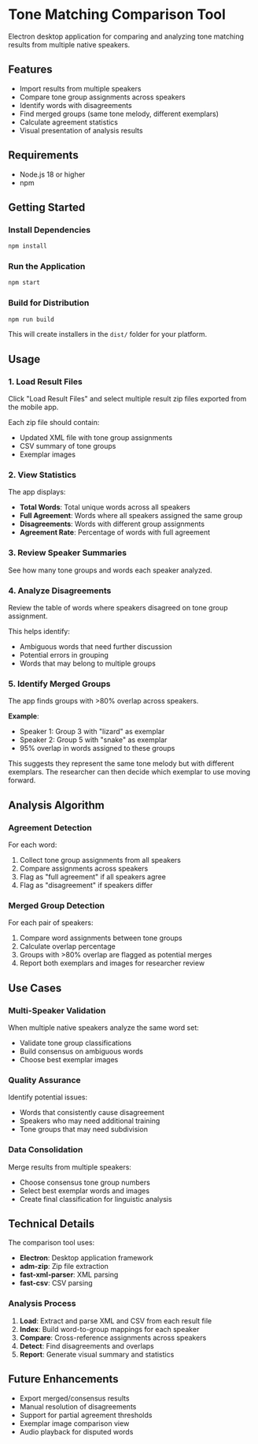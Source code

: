 # Tone Matching Comparison Tool

Electron desktop application for comparing and analyzing tone matching results from multiple native speakers.

## Features

- Import results from multiple speakers
- Compare tone group assignments across speakers
- Identify words with disagreements
- Find merged groups (same tone melody, different exemplars)
- Calculate agreement statistics
- Visual presentation of analysis results

## Requirements

- Node.js 18 or higher
- npm

## Getting Started

### Install Dependencies

```bash
npm install
```

### Run the Application

```bash
npm start
```

### Build for Distribution

```bash
npm run build
```

This will create installers in the `dist/` folder for your platform.

## Usage

### 1. Load Result Files

Click "Load Result Files" and select multiple result zip files exported from the mobile app.

Each zip file should contain:
- Updated XML file with tone group assignments
- CSV summary of tone groups
- Exemplar images

### 2. View Statistics

The app displays:
- **Total Words**: Total unique words across all speakers
- **Full Agreement**: Words where all speakers assigned the same group
- **Disagreements**: Words with different group assignments
- **Agreement Rate**: Percentage of words with full agreement

### 3. Review Speaker Summaries

See how many tone groups and words each speaker analyzed.

### 4. Analyze Disagreements

Review the table of words where speakers disagreed on tone group assignment.

This helps identify:
- Ambiguous words that need further discussion
- Potential errors in grouping
- Words that may belong to multiple groups

### 5. Identify Merged Groups

The app finds groups with >80% overlap across speakers.

**Example**:
- Speaker 1: Group 3 with "lizard" as exemplar
- Speaker 2: Group 5 with "snake" as exemplar
- 95% overlap in words assigned to these groups

This suggests they represent the same tone melody but with different exemplars. The researcher can then decide which exemplar to use moving forward.

## Analysis Algorithm

### Agreement Detection

For each word:
1. Collect tone group assignments from all speakers
2. Compare assignments across speakers
3. Flag as "full agreement" if all speakers agree
4. Flag as "disagreement" if speakers differ

### Merged Group Detection

For each pair of speakers:
1. Compare word assignments between tone groups
2. Calculate overlap percentage
3. Groups with >80% overlap are flagged as potential merges
4. Report both exemplars and images for researcher review

## Use Cases

### Multi-Speaker Validation

When multiple native speakers analyze the same word set:
- Validate tone group classifications
- Build consensus on ambiguous words
- Choose best exemplar images

### Quality Assurance

Identify potential issues:
- Words that consistently cause disagreement
- Speakers who may need additional training
- Tone groups that may need subdivision

### Data Consolidation

Merge results from multiple speakers:
- Choose consensus tone group numbers
- Select best exemplar words and images
- Create final classification for linguistic analysis

## Technical Details

The comparison tool uses:
- **Electron**: Desktop application framework
- **adm-zip**: Zip file extraction
- **fast-xml-parser**: XML parsing
- **fast-csv**: CSV parsing

### Analysis Process

1. **Load**: Extract and parse XML and CSV from each result file
2. **Index**: Build word-to-group mappings for each speaker
3. **Compare**: Cross-reference assignments across speakers
4. **Detect**: Find disagreements and overlaps
5. **Report**: Generate visual summary and statistics

## Future Enhancements

- Export merged/consensus results
- Manual resolution of disagreements
- Support for partial agreement thresholds
- Exemplar image comparison view
- Audio playback for disputed words

